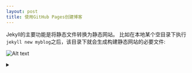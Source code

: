 ```yaml
---
layout: post
title: 使用GitHub Pages创建博客
---
```


Jekyll的主要功能是将静态文件转换为静态网站。
比如在本地某个空目录下执行```jekyll new myblog```之后，该目录下就会生成构建静态网站的必要文件:

![Alt text](https://g.gravizo.com/source/custom_mark21?https%3A%2F%2Fraw.githubusercontent.com%2FTLmaK0%2Fgravizo%2Fmaster%2FREADME.md)

<details> 
<summary></summary>
custom_mark21	
@startuml
start
:init;
-> test of color;
if (color?) is (<color:red>red) then
:print red;
else 
:print not red;
note right: no color
endif
partition End {
:end;
}
-> this is the end;
end
@enduml
custom_mark21
</details>